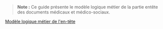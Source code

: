 > **Note :** 
> Ce guide présente le modèle logique métier de la partie entête des documents médicaux et médico-sociaux.
> 
[Modèle logique métier de l'en-tête](StructureDefinition-EnteteDocument.html)